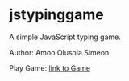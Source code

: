 # jstypinggame
A simple JavaScript typing game.

Author: Amoo Olusola Simeon

Play Game: [link to Game](https://jstypinggame.netlify.com/)
